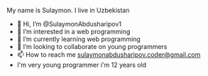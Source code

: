 My name is Sulaymon. I live in Uzbekistan
- 👋 Hi, I’m @SulaymonAbdusharipov1
- 👀 I’m interested in a web programming
- 🌱 I’m currently learning web programming
- 💞️ I’m looking to collaborate on young programmers
- 📫 How to reach me sulaymonabdusharipov.coder@gmail.com
- I'm very young programmer i'm 12 years old
